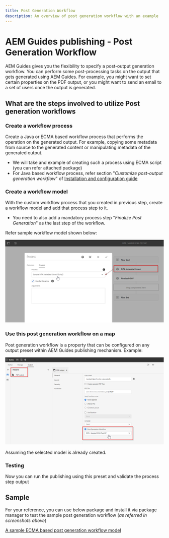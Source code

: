 ```yaml
---
title: Post Generation Workflow
description: An overview of post generation workflow with an example
---
```

# AEM Guides publishing - Post Generation Workflow

AEM Guides gives you the flexibility to specify a post-output generation workflow. You can perform some post-processing tasks on the output that gets generated using AEM Guides.
For example, you might want to set certain properties on the PDF output, or you might want to send an email to a set of users once the output is generated.


## What are the steps involved to utilize Post generation workflows

### Create a workflow process 

Create a Java or ECMA based workflow process that performs the operation on the generated output. For example, copying some metadata from source to the generated content or manipulating metadata of the generated output.
- We will take and example of creating such a process using ECMA script (you can refer attached package)
- For Java based workflow process, refer section "*Customize post-output generation workflow*" of [Installation and configuration guide](https://experienceleague.adobe.com/docs/experience-manager-guides-learn/tutorials/install-guide/on-prem-ig/custom-workflow/customize-workflows.html?lang=en#id17A6GI004Y4)


### Create a workflow model

With the custom workflow process that you created in previous step, create a workflow model and add that process step to it. 
- You need to also add a mandatory process step "*Finalize Post Generation*" as the last step of the workflow. 

Refer sample workflow model shown below:

![Post generation workflow model](../assets/workflows/pgwf-workflow-model.png)


### Use this post generation workflow on a map

Post generation workflow is a property that can be configured on any output preset within AEM Guides publishing mechanism. Example:

![Post generation workflow on Output Preset](../assets/workflows/pgwf-preset-settings.png)


Assuming the selected model is already created.


### Testing

Now you can run the publishing using this preset and validate the process step output


## Sample

For your reference, you can use below package and install it via package manager to test the sample post generation workflow (*as referred in screenshots above*)

[A sample ECMA based post generation workflow model](../assets/workflows/sample-pgwf-ecma-test-wfmetadata.zip)
